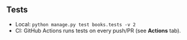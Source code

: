 ﻿## Tests

- Local: `python manage.py test books.tests -v 2`
- CI: GitHub Actions runs tests on every push/PR (see **Actions** tab).

